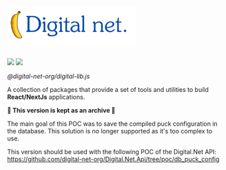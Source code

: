 <h1>
    <img width="300" src="https://raw.githubusercontent.com/digital-net-org/.github/refs/heads/master/assets/logo_v2025.svg">
</h1>
<div justify="center">
    <a href="https://www.typescriptlang.org/"><img src="https://img.shields.io/badge/Typescript-blue.svg?color=3178c6"></a>
    <a href="https://puckeditor.com/"><img src="https://img.shields.io/badge/Puck-black.svg?color=111111"></a>
</div>

_@digital-net-org/digital-lib.js_

A collection of packages that provide a set of tools and utilities to build **React/NextJs** applications.

**🚧 This version is kept as an archive️ 🚧**

The main goal of this POC was to save the compiled puck configuration in the database. This solution is no longer
supported as it's too complex to use.

This version should be used with the following POC of the Digital.Net API:
https://github.com/digital-net-org/Digital.Net.Api/tree/poc/db_puck_config